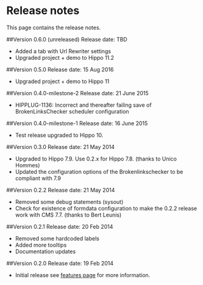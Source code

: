 <!--
  Copyright 2013-2016 Hippo B.V. (http://www.onehippo.com)

  Licensed under the Apache License, Version 2.0 (the "License");
  you may not use this file except in compliance with the License.
  You may obtain a copy of the License at

   http://www.apache.org/licenses/LICENSE-2.0

  Unless required by applicable law or agreed to in writing, software
  distributed under the License is distributed on an "AS IS" BASIS,
  WITHOUT WARRANTIES OR CONDITIONS OF ANY KIND, either express or implied.
  See the License for the specific language governing permissions and
  limitations under the License.
  -->

# Release notes

This page contains the release notes.

##Version 0.6.0 (unreleased) 
Release date: TBD

+ Added a tab with Url Rewriter settings
+ Upgraded project + demo to Hippo 11.2

##Version 0.5.0 
Release date: 15 Aug 2016

+ Upgraded project + demo to Hippo 11

##Version 0.4.0-milestone-2 
Release date: 21 June 2015

+ HIPPLUG-1136: Incorrect and thereafter failing save of BrokenLinksChecker scheduler configuration

##Version 0.4.0-milestone-1 
Release date: 16 June 2015

+ Test release upgraded to Hippo 10.

##Version 0.3.0 
Release date: 21 May 2014

+ Upgraded to Hippo 7.9. Use 0.2.x for Hippo 7.8. (thanks to Unico Hommes)
+ Updated the configuration options of the Brokenlinkschecker to be compliant with 7.9

##Version 0.2.2
Release date: 21 May 2014

+ Removed some debug statements (sysout)
+ Check for existence of formdata configuration to make the 0.2.2 release work with CMS 7.7. (thanks to Bert Leunis)

##Version 0.2.1
Release date: 20 Feb 2014

+ Removed some hardcoded labels
+ Added more tooltips
+ Documentation updates

##Version 0.2.0
Release date: 19 Feb 2014

+ Initial release see [features page](features.html) for more information.
